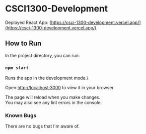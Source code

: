 # CSCI1300-Development

Deployed React App: [https://csci-1300-development.vercel.app/](https://csci-1300-development.vercel.app/)

## How to Run

In the project directory, you can run:

### `npm start`
Runs the app in the development mode.\

Open [http://localhost:3000](http://localhost:3000) to view it in your browser.

The page will reload when you make changes.\
You may also see any lint errors in the console.

### Known Bugs

There are no bugs that I'm aware of.


